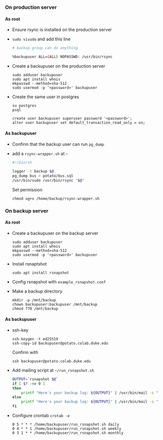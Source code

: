 ### On production server

#### As **root**

- Ensure rsync is installed on the production server
- `sudo visudo` and add this line

  ```bash
  # backup group can do anything

  %backupuser ALL=(ALL) NOPASSWD: /usr/bin/rsync
  ```

- Create a backupuser on the production server

  ```shell
  sudo adduser backupuser
  sudo apt install whois
  mkpasswd --method=sha-512
  sudo usermod -p '<password>' backupuser
  ```

- Create the same user in postgres

  ```shell
  su postgres
  psql
  ```

  ```
  create user backupuser superuser password '<password>';
  alter user backupuser set default_transaction_read_only = on;
  ```

#### As **backupuser**

- Confirm that the backup user can run `pg_dump`

- add a `rsync-wrapper.sh` at `~`

  ```bash
  #!/bin/sh

  logger -t backup $@
  pg_dump bus > potato/bus.sql
  /usr/bin/sudo /usr/bin/rsync "$@"
  ```

  Set permission

  ```shell
  chmod ug+x /home/backup/rsync-wrapper.sh
  ```

### On backup server

#### As **root**

- Create a backupuser on the backup server

  ```shell
  sudo adduser backupuser
  sudo apt install whois
  mkpasswd --method=sha-512
  sudo usermod -p '<password>' backupuser
  ```

- Install rsnaptshot
  ```shell
  sudo apt install rsnapshot
  ```
- Config rsnapshot with `example_rsnapshot.conf`
- Make a backup directory

  ```shell
  mkdir -p /mnt/backup
  chown backupuser:backupuser /mnt/backup
  chmod 770 /mnt/backup
  ```

#### As **backupuser**

- ssh-key
  ```shell
  ssh-keygen -t ed25519
  ssh-copy-id backupuser@potato.colab.duke.edu
  ```
  Confirm with
  ```shell
  ssh backupuser@potato.colab.duke.edu
  ```
- Add mailing script at `~/run_rsnapshot.sh`

  ```bash
  OUTPUT=`rsnapshot $@`
  if [ $? -ne 0 ]
  then
      printf "Here's your backup log: ${OUTPUT}" | /usr/bin/mail -s "[Potato] Beta Server Backup Failed" zz160@duke.edu
  else
      printf "Here's your backup log: ${OUTPUT}" | /usr/bin/mail -s "[Potato] Beta Server Backup Succeeded" zz160@duke.edu
  fi
  ```

- Configure crontab `crotab -e`

  ```
  0 5 * * * /home/backupuser/run_rsnapshot.sh daily
  0 4 * * 1 /home/backupuser/run_rsnapshot.sh weekly
  0 3 1 * * /home/backupuser/run_rsnapshot.sh monthly
  ```
